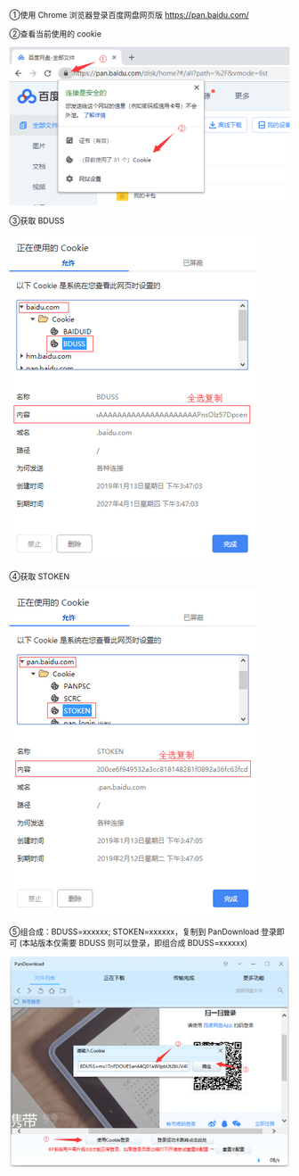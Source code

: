 ①使用 Chrome 浏览器登录百度网盘网页版 https://pan.baidu.com/

②查看当前使用的 cookie

![img](assets/350d6145065996dc785a6d51c7f9438f.png)

③获取 BDUSS

![img](assets/7ea4d461d0bf78b03cf685bcd1442240.png)

④获取 STOKEN

![img](assets/0d39133c2e94fa81d3b39df90978e63c.png)

⑤组合成：BDUSS=xxxxxx; STOKEN=xxxxxx，复制到 PanDownload 登录即可 (本站版本仅需要 BDUSS 则可以登录，即组合成 BDUSS=xxxxxx)

![img](assets/ee3144fa8607cad98d13c8b7f33dc7f1.png)